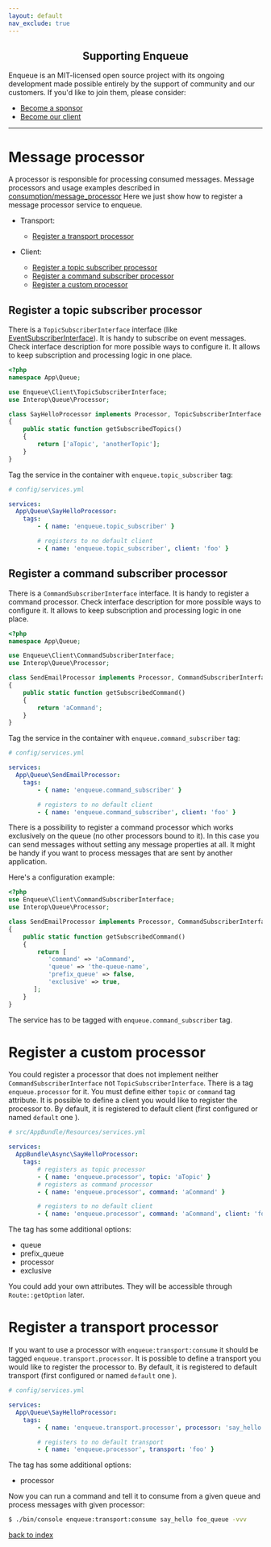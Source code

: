 ```yaml
---
layout: default
nav_exclude: true
---
```

<h2 align="center">Supporting Enqueue</h2>

Enqueue is an MIT-licensed open source project with its ongoing development made possible entirely by the support of community and our customers. If you'd like to join them, please consider:

- [Become a sponsor](https://www.patreon.com/makasim)
- [Become our client](http://forma-pro.com/)

---

# Message processor

A processor is responsible for processing consumed messages.
Message processors and usage examples described in [consumption/message_processor](../consumption/message_processor.md)
Here we just show how to register a message processor service to enqueue.

* Transport:

  * [Register a transport processor](#register-a-transport-processor)

* Client:

  * [Register a topic subscriber processor](#register-a-topic-subscriber-processor)
  * [Register a command subscriber processor](#register-a-command-subscriber-processor)
  * [Register a custom processor](#register-a-custom-processor)

## Register a topic subscriber processor

There is a `TopicSubscriberInterface` interface (like [EventSubscriberInterface](https://github.com/symfony/symfony/blob/master/src/Symfony/Component/EventDispatcher/EventSubscriberInterface.php)).
It is handy to subscribe on event messages.
Check interface description for more possible ways to configure it.
It allows to keep subscription and processing logic in one place.

```php
<?php
namespace App\Queue;

use Enqueue\Client\TopicSubscriberInterface;
use Interop\Queue\Processor;

class SayHelloProcessor implements Processor, TopicSubscriberInterface
{
    public static function getSubscribedTopics()
    {
        return ['aTopic', 'anotherTopic'];
    }
}
```

Tag the service in the container with `enqueue.topic_subscriber` tag:

```yaml
# config/services.yml

services:
  App\Queue\SayHelloProcessor:
    tags:
        - { name: 'enqueue.topic_subscriber' }

        # registers to no default client
        - { name: 'enqueue.topic_subscriber', client: 'foo' }
```

## Register a command subscriber processor

There is a `CommandSubscriberInterface` interface.
It is handy to register a command processor.
Check interface description for more possible ways to configure it.
It allows to keep subscription and processing logic in one place.

```php
<?php
namespace App\Queue;

use Enqueue\Client\CommandSubscriberInterface;
use Interop\Queue\Processor;

class SendEmailProcessor implements Processor, CommandSubscriberInterface
{
    public static function getSubscribedCommand()
    {
        return 'aCommand';
    }
}
```

Tag the service in the container with `enqueue.command_subscriber` tag:

```yaml
# config/services.yml

services:
  App\Queue\SendEmailProcessor:
    tags:
        - { name: 'enqueue.command_subscriber' }

        # registers to no default client
        - { name: 'enqueue.command_subscriber', client: 'foo' }
```

There is a possibility to register a command processor which works exclusively on the queue (no other processors bound to it).
In this case you can send messages without setting any message properties at all.
It might be handy if you want to process messages that are sent by another application.

Here's a configuration example:

```php
<?php
use Enqueue\Client\CommandSubscriberInterface;
use Interop\Queue\Processor;

class SendEmailProcessor implements Processor, CommandSubscriberInterface
{
    public static function getSubscribedCommand()
    {
        return [
           'command' => 'aCommand',
           'queue' => 'the-queue-name',
           'prefix_queue' => false,
           'exclusive' => true,
       ];
    }
}
```

The service has to be tagged with `enqueue.command_subscriber` tag.

# Register a custom processor

You could register a processor that does not implement neither `CommandSubscriberInterface` not `TopicSubscriberInterface`.
There is a tag `enqueue.processor` for it. You must define either `topic` or `command` tag attribute.
It is possible to define a client you would like to register the processor to. By default, it is registered to default client (first configured or named `default` one ).

```yaml
# src/AppBundle/Resources/services.yml

services:
  AppBundle\Async\SayHelloProcessor:
    tags:
        # registers as topic processor
        - { name: 'enqueue.processor', topic: 'aTopic' }
        # registers as command processor
        - { name: 'enqueue.processor', command: 'aCommand' }

        # registers to no default client
        - { name: 'enqueue.processor', command: 'aCommand', client: 'foo' }
```

The tag has some additional options:

* queue
* prefix_queue
* processor
* exclusive

You could add your own attributes. They will be accessible through `Route::getOption` later.

# Register a transport processor

If you want to use a processor with `enqueue:transport:consume` it should be tagged `enqueue.transport.processor`.
It is possible to define a transport you would like to register the processor to. By default, it is registered to default transport (first configured or named `default` one ).

```yaml
# config/services.yml

services:
  App\Queue\SayHelloProcessor:
    tags:
        - { name: 'enqueue.transport.processor', processor: 'say_hello' }

        # registers to no default transport
        - { name: 'enqueue.processor', transport: 'foo' }
```

The tag has some additional options:

* processor

Now you can run a command and tell it to consume from a given queue and process messages with given processor:

```bash
$ ./bin/console enqueue:transport:consume say_hello foo_queue -vvv
```

[back to index](../index.md)
